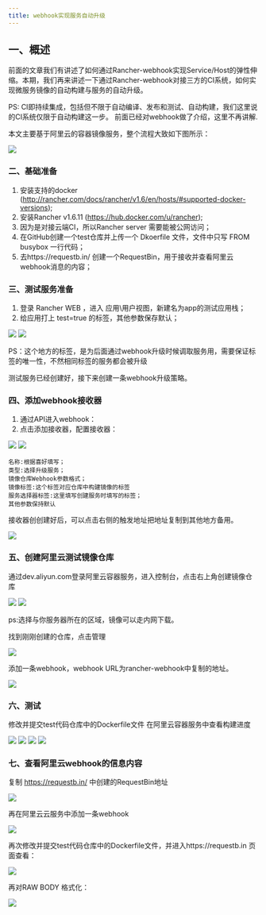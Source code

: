 ```yaml
---
title: webhook实现服务自动升级
---
```


## 一、概述
前面的文章我们有讲述了如何通过Rancher-webhook实现Service/Host的弹性伸缩。本期，我们再来讲述一下通过Rancher-webhook对接三方的CI系统，如何实现微服务镜像的自动构建与服务的自动升级。

PS: CI即持续集成，包括但不限于自动编译、发布和测试、自动构建，我们这里说的CI系统仅限于自动构建这一步。
前面已经对webhook做了介绍，这里不再讲解. 

本文主要基于阿里云的容器镜像服务，整个流程大致如下图所示：

![](img/lct.png)

### 二、基础准备
1.	安装支持的docker (http://rancher.com/docs/rancher/v1.6/en/hosts/#supported-docker-versions);
2.	安装Rancher v1.6.11 (https://hub.docker.com/u/rancher);
3.	因为是对接云端CI，所以Rancher server 需要能被公网访问；
4.	在GitHub创建一个test仓库并上传一个 Dkoerfile 文件，文件中只写 FROM busybox 一行代码；
5.	去https://requestb.in/ 创建一个RequestBin，用于接收并查看阿里云webhook消息的内容；

### 三、测试服务准备
1.	登录 Rancher WEB ，进入 应用\用户视图，新建名为app的测试应用栈；
2.	给应用打上 test=true 的标签，其他参数保存默认；

![](img/1.png)
![](img/2.png)

PS：这个地方的标签，是为后面通过webhook升级时候调取服务用，需要保证标签的唯一性，不然相同标签的服务都会被升级

测试服务已经创建好，接下来创建一条webhook升级策略。

### 四、添加webhook接收器
1.	通过API进入webhook：
2.	点击添加接收器，配置接收器：

![](img/3.png)
![](img/4.png)

```
名称:根据喜好填写；
类型:选择升级服务；
镜像仓库Webhook参数格式；
镜像标签:这个标签对应仓库中构建镜像的标签
服务选择器标签:这里填写创建服务时填写的标签；
其他参数保持默认
```
接收器创创建好后，可以点击右侧的触发地址把地址复制到其他地方备用。

![](img/5.png)

### 五、创建阿里云测试镜像仓库

通过dev.aliyun.com登录阿里云容器服务，进入控制台，点击右上角创建镜像仓库

![](img/6.png)
![](img/7.png)

ps:选择与你服务器所在的区域，镜像可以走内网下载。

找到刚刚创建的仓库，点击管理

![](img/8.png)

添加一条webhook，webhook URL为rancher-webhook中复制的地址。

![](img/9.png)


### 六、测试
修改并提交test代码仓库中的Dockerfile文件
在阿里云容器服务中查看构建进度

![](img/10.png)
![](img/15.png)
![](img/11.png)
![](img/12.png)

### 七、查看阿里云webhook的信息内容

复制 https://requestb.in/ 中创建的RequestBin地址

![](img/13.png)

再在阿里云云服务中添加一条webhook

![](img/14.png)

再次修改并提交test代码仓库中的Dockerfile文件，并进入https://requestb.in 页面查看：

![](img/16.png)

再对RAW BODY 格式化：

![](img/17.png)

